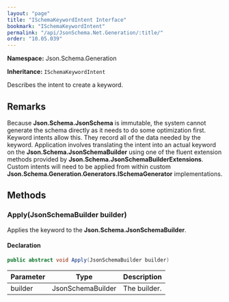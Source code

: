 ```yaml
---
layout: "page"
title: "ISchemaKeywordIntent Interface"
bookmark: "ISchemaKeywordIntent"
permalink: "/api/JsonSchema.Net.Generation/:title/"
order: "10.05.039"
---
```

**Namespace:** Json.Schema.Generation

**Inheritance:**
`ISchemaKeywordIntent`

Describes the intent to create a keyword.

## Remarks

Because **Json.Schema.JsonSchema** is immutable, the system cannot
             generate the schema directly as it needs to do some optimization
             first.  Keyword intents allow this.  They record all of the data
             needed by the keyword.  Application involves translating the
             intent into an actual keyword on the **Json.Schema.JsonSchemaBuilder**
             using one of the fluent extension methods provided by
             **Json.Schema.JsonSchemaBuilderExtensions**.  Custom intents
             will need to be applied from within custom **Json.Schema.Generation.Generators.ISchemaGenerator**
             implementations.

## Methods

### Apply(JsonSchemaBuilder builder)

Applies the keyword to the **Json.Schema.JsonSchemaBuilder**.

#### Declaration

```c#
public abstract void Apply(JsonSchemaBuilder builder)
```

| Parameter | Type | Description |
|---|---|---|
| builder | JsonSchemaBuilder | The builder. |


